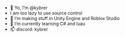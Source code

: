 - 👋 Yo, I’m @kybrer
- I am too lazy to use source control
- 👀 I’m making stuff in Unity Engine and Roblox Studio
- 🌱 I’m currently learning C# and luau
- 📫 discord: kybrer

<!---
KyberDev/KyberDev is a ✨ special ✨ repository because its `README.md` (this file) appears on your GitHub profile.
You can click the Preview link to take a look at your changes.
--->
